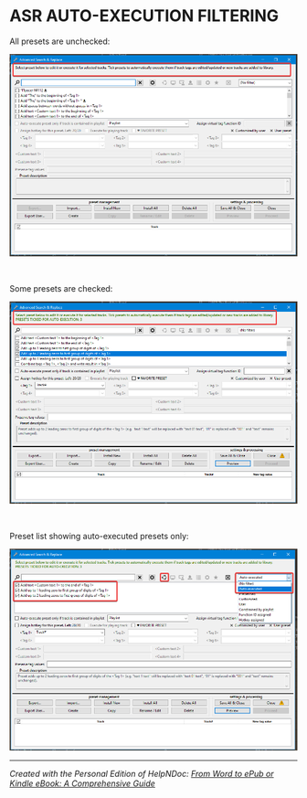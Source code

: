 # ASR AUTO-EXECUTION FILTERING

All presets are unchecked:

![Image](<lib/ASR-not-ticked.png>)

&nbsp;

Some presets are checked:

![Image](<lib/ASR-ticked.png>)

&nbsp;

Preset list showing auto-executed presets only:

![Image](<lib/ASR-ticked-filtered.png>)

***
_Created with the Personal Edition of HelpNDoc: [From Word to ePub or Kindle eBook: A Comprehensive Guide](<https://www.helpndoc.com/step-by-step-guides/how-to-convert-a-word-docx-file-to-an-epub-or-kindle-ebook/>)_
